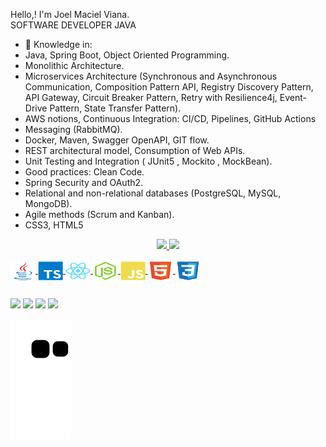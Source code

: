 Hello,! I'm Joel Maciel Viana.<br>
SOFTWARE DEVELOPER JAVA 

- 🔭 Knowledge in:
- Java, Spring Boot, Object Oriented Programming.
- Monolithic Architecture.
- Microservices Architecture (Synchronous and Asynchronous Communication, Composition Pattern API, Registry
 Discovery Pattern, API Gateway, Circuit Breaker Pattern, Retry with Resilience4j, Event-Drive Pattern, State
 Transfer Pattern).
- AWS notions, Continuous Integration: CI/CD, Pipelines, GitHub Actions
- Messaging (RabbitMQ).
- Docker, Maven, Swagger OpenAPI, GIT flow.
- REST architectural model, Consumption of Web APIs.
- Unit Testing and Integration ( JUnit5 , Mockito , MockBean).
- Good practices: Clean Code.
- Spring Security and OAuth2.
- Relational and non-relational databases (PostgreSQL, MySQL, MongoDB).
- Agile methods (Scrum and Kanban).
- CSS3, HTML5
<div align="center">
  <a href="https://github.com/JoelMaciel">
  <img height="180em" src="https://github-readme-stats.vercel.app/api?username=JoelMaciel&show_icons=true&theme=dark&include_all_commits=true&count_private=true"/>
  <img height="180em" src="https://github-readme-stats.vercel.app/api/top-langs/?username=JoelMaciel&layout=compact&langs_count=7&theme=dark"/>
</div>
  <div style="display: inline_block"><br>
  <img align="center" alt="Rafa-Python" height="30" width="40" src="https://raw.githubusercontent.com/devicons/devicon/master/icons/java/java-original.svg">
     <img align="center" alt="Rafa-Ts" height="30" width="40" src="https://raw.githubusercontent.com/devicons/devicon/master/icons/typescript/typescript-plain.svg"> 
      <img align="center" alt="Rafa-React" height="30" width="40" src="https://raw.githubusercontent.com/devicons/devicon/master/icons/react/react-original.svg">
  <img align="center" alt="Rafa-Csharp" height="30" width="40" src="https://raw.githubusercontent.com/devicons/devicon/master/icons/nodejs/nodejs-original.svg">

  <img align="center" alt="Rafa-Js" height="30" width="40" src="https://raw.githubusercontent.com/devicons/devicon/master/icons/javascript/javascript-plain.svg">
  <img align="center" alt="Rafa-HTML" height="30" width="40" src="https://raw.githubusercontent.com/devicons/devicon/master/icons/html5/html5-original.svg">
  <img align="center" alt="Rafa-CSS" height="30" width="40" src="https://raw.githubusercontent.com/devicons/devicon/master/icons/css3/css3-original.svg">
  
</div>
  
  
  ##
  
  <div> 
  <a href="https://www.linkedin.com/in/joel-maciel-dev-java-back-end-reactjs-nodejs?lipi=urn%3Ali%3Apage%3Ad_flagship3_profile_view_base_contact_details%3B%2FRKMxNmsRrO%2FCZBx8nrczg%3D%3D" target="_blank"><img src="https://img.shields.io/badge/-LinkedIn-%230077B5?style=for-the-badge&logo=linkedin&logoColor=white" target="_blank"></a> 
    <a href="http://api.whatsapp.com/send?phone=5585999349728" target="_blank"><img src="https://img.shields.io/badge/WhatsApp-25D366?style=for-the-badge&logo=whatsapp&logoColor=white" target="_blank"></a>
  <a href="https://instagram.com/maciel_viana00" target="_blank"><img src="https://img.shields.io/badge/-Instagram-%23E4405F?style=for-the-badge&logo=instagram&logoColor=white" target="_blank"></a>
  <a href = "mailto:contatojmviana37@gmail.com"><img src="https://img.shields.io/badge/-Gmail-%23333?style=for-the-badge&logo=gmail&logoColor=white" target="_blank"></a>
 
    
 
  ![Snake animation](https://github.com/rafaballerini/rafaballerini/blob/output/github-contribution-grid-snake.svg)
 
</div>
